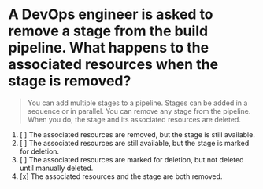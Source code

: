 # A DevOps engineer is asked to remove a stage from the build pipeline. What happens to the associated resources when the stage is removed?

> You can add multiple stages to a pipeline. Stages can be added in a sequence or in parallel. You can remove any stage from the pipeline. When you do, the stage and its associated resources are deleted.

1. [ ] The associated resources are removed, but the stage is still available.
1. [ ] The associated resources are still available, but the stage is marked for deletion.
1. [ ] The associated resources are marked for deletion, but not deleted until manually deleted.
1. [x] The associated resources and the stage are both removed.